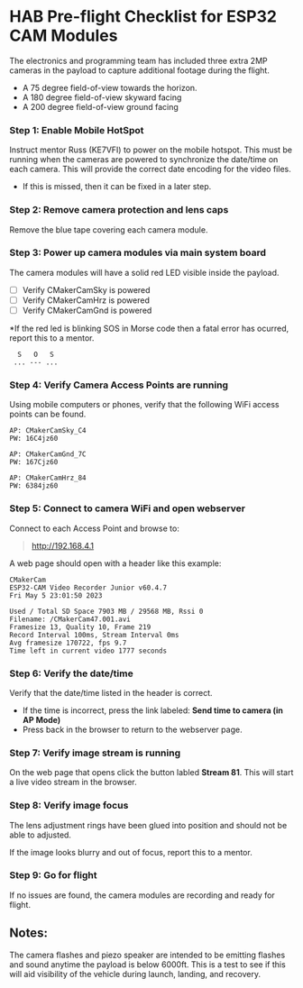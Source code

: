 # HAB Pre-flight Checklist for ESP32 CAM Modules

The electronics and programming team has included three extra 2MP cameras in the payload to capture additional footage during the flight.
 - A 75 degree field-of-view towards the horizon.
 - A 180 degree field-of-view skyward facing
 - A 200 degree field-of-view ground facing

### Step 1: Enable Mobile HotSpot
Instruct mentor Russ (KE7VFI) to power on the mobile hotspot.  This must be running when the cameras are powered to synchronize the date/time on each camera.  This will provide the correct date encoding for the video files.
 - If this is missed, then it can be fixed in a later step.

### Step 2: Remove camera protection and lens caps
Remove the blue tape covering each camera module.

### Step 3: Power up camera modules via main system board
The camera modules will have a solid red LED visible inside the payload.
  - [ ] Verify CMakerCamSky is powered
  - [ ] Verify CMakerCamHrz is powered
  - [ ] Verify CMakerCamGnd is powered
 
 *If the red led is blinking SOS in Morse code then a fatal error has ocurred, report this to a mentor.

```
  S   O   S
 ... --- ...
```

### Step 4: Verify Camera Access Points are running
Using mobile computers or phones, verify that the following WiFi access points can be found.

```
AP: CMakerCamSky_C4
PW: 16C4jz60

AP: CMakerCamGnd_7C
PW: 167Cjz60

AP: CMakerCamHrz_84
PW: 6384jz60
```

### Step 5: Connect to camera WiFi and open webserver
Connect to each Access Point and browse to:
>http://192.168.4.1

A web page should open with a header like this example:
```
CMakerCam
ESP32-CAM Video Recorder Junior v60.4.7
Fri May 5 23:01:50 2023

Used / Total SD Space 7903 MB / 29568 MB, Rssi 0
Filename: /CMakerCam47.001.avi
Framesize 13, Quality 10, Frame 219
Record Interval 100ms, Stream Interval 0ms
Avg framesize 170722, fps 9.7
Time left in current video 1777 seconds
```

### Step 6: Verify the date/time
Verify that the date/time listed in the header is correct.
- If the time is incorrect, press the link labeled: **Send time to camera (in AP Mode)**
 - Press back in the browser to return to the webserver page.

### Step 7: Verify image stream is running
On the web page that opens click the button labled **Stream 81**.  This will start a live video stream in the browser.

### Step 8: Verify image focus
The lens adjustment rings have been glued into position and should not be able to adjusted.

If the image looks blurry and out of focus, report this to a mentor.

### Step 9: Go for flight
If no issues are found, the camera modules are recording and ready for flight.

## Notes:
The camera flashes and piezo speaker are intended to be emitting flashes and sound anytime the payload is below 6000ft.  This is a test to see if this will aid visibility of the vehicle during launch, landing, and recovery.